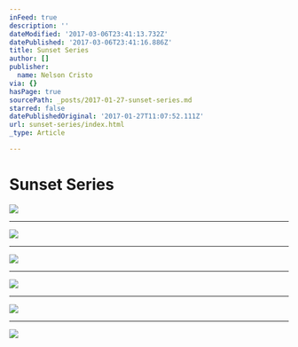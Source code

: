 ```yaml
---
inFeed: true
description: ''
dateModified: '2017-03-06T23:41:13.732Z'
datePublished: '2017-03-06T23:41:16.886Z'
title: Sunset Series
author: []
publisher:
  name: Nelson Cristo
via: {}
hasPage: true
sourcePath: _posts/2017-01-27-sunset-series.md
starred: false
datePublishedOriginal: '2017-01-27T11:07:52.111Z'
url: sunset-series/index.html
_type: Article

---
```

# Sunset Series
![](https://the-grid-user-content.s3-us-west-2.amazonaws.com/40ac6c59-8854-4e82-9bad-e2bbf7fcf9e5.jpg)

---

![](https://the-grid-user-content.s3-us-west-2.amazonaws.com/61e94dac-6193-4733-9c60-e56c5f423e26.jpg)

---

![](https://the-grid-user-content.s3-us-west-2.amazonaws.com/729d3f3b-8985-4e1a-89b5-f55f76d38d39.jpg)

---

![](https://the-grid-user-content.s3-us-west-2.amazonaws.com/7f21bde1-f052-43a2-a266-fb40662fcf05.jpg)

---

![](https://the-grid-user-content.s3-us-west-2.amazonaws.com/c3b332aa-d6a7-4ee2-9fef-6eeb97276be7.jpg)

---

![](https://the-grid-user-content.s3-us-west-2.amazonaws.com/22d2b02f-03da-4f5a-827d-c114489dc4d2.jpg)